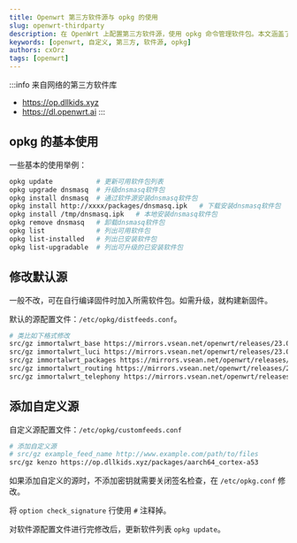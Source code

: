 ```yaml
---
title: Openwrt 第三方软件源与 opkg 的使用
slug: openwrt-thirdparty
description: 在 OpenWrt 上配置第三方软件源，使用 opkg 命令管理软件包。本文涵盖了 opkg 的更新、安装、卸载等基本操作，以及修改默认软件源、添加自定义软件源、关闭签名检查的方法。
keywords: [openwrt, 自定义, 第三方, 软件源, opkg]
authors: cxOrz
tags: [openwrt]
---
```


:::info 来自网络的第三方软件库
- https://op.dllkids.xyz
- https://dl.openwrt.ai
:::

## opkg 的基本使用

一些基本的使用举例：

```bash
opkg update           # 更新可用软件包列表
opkg upgrade dnsmasq  # 升级dnsmasq软件包
opkg install dnsmasq  # 通过软件源安装dnsmasq软件包
opkg install http://xxxx/packages/dnsmasq.ipk   # 下载安装dnsmasq软件包
opkg install /tmp/dnsmasq.ipk   # 本地安装dnsmasq软件包
opkg remove dnsmasq   # 卸载dnsmasq软件包
opkg list             # 列出可用软件包
opkg list-installed   # 列出已安装软件包
opkg list-upgradable  # 列出可升级的已安装软件包
```

## 修改默认源

一般不改，可在自行编译固件时加入所需软件包。如需升级，就构建新固件。

默认的源配置文件：`/etc/opkg/distfeeds.conf`。

```bash
# 类比如下格式修改
src/gz immortalwrt_base https://mirrors.vsean.net/openwrt/releases/23.05.4/packages/aarch64_cortex-a53/base
src/gz immortalwrt_luci https://mirrors.vsean.net/openwrt/releases/23.05.4/packages/aarch64_cortex-a53/luci
src/gz immortalwrt_packages https://mirrors.vsean.net/openwrt/releases/23.05.4/packages/aarch64_cortex-a53/packages
src/gz immortalwrt_routing https://mirrors.vsean.net/openwrt/releases/23.05.4/packages/aarch64_cortex-a53/routing
src/gz immortalwrt_telephony https://mirrors.vsean.net/openwrt/releases/23.05.4/packages/aarch64_cortex-a53/telephony
```

## 添加自定义源

自定义源配置文件：`/etc/opkg/customfeeds.conf`

```bash
# 添加自定义源
# src/gz example_feed_name http://www.example.com/path/to/files
src/gz kenzo https://op.dllkids.xyz/packages/aarch64_cortex-a53
```

如果添加自定义的源时，不添加密钥就需要关闭签名检查，在 `/etc/opkg.conf` 修改。

将 `option check_signature` 行使用 `#` 注释掉。

对软件源配置文件进行完修改后，更新软件列表 `opkg update`。
